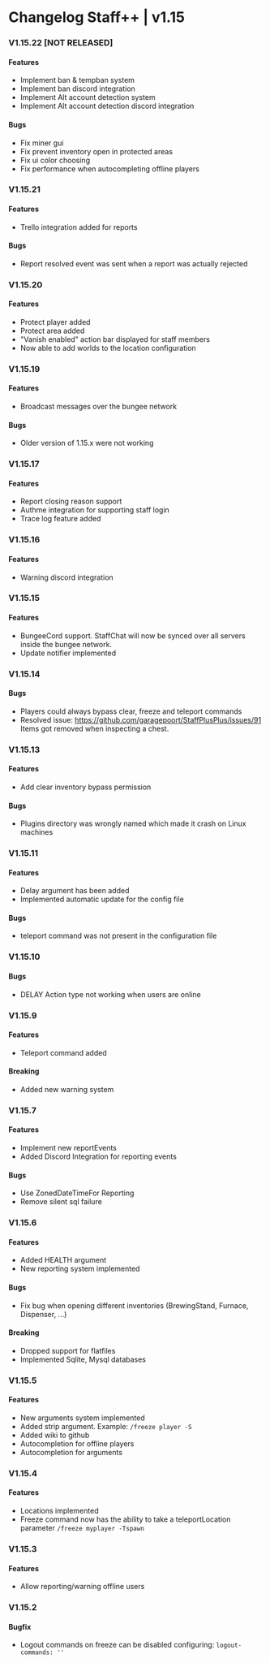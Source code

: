 # Changelog Staff++ | v1.15

### V1.15.22 [NOT RELEASED]
#### Features
- Implement ban & tempban system
- Implement ban discord integration
- Implement Alt account detection system
- Implement Alt account detection discord integration

#### Bugs
- Fix miner gui
- Fix prevent inventory open in protected areas
- Fix ui color choosing
- Fix performance when autocompleting offline players

### V1.15.21
#### Features
- Trello integration added for reports
#### Bugs
- Report resolved event was sent when a report was actually rejected

### V1.15.20
#### Features
- Protect player added
- Protect area added
- "Vanish enabled" action bar displayed for staff members
- Now able to add worlds to the location configuration

### V1.15.19
#### Features
- Broadcast messages over the bungee network
#### Bugs
- Older version of 1.15.x were not working

### V1.15.17
#### Features
- Report closing reason support
- Authme integration for supporting staff login
- Trace log feature added

### V1.15.16
#### Features
- Warning discord integration

### V1.15.15
#### Features
- BungeeCord support. StaffChat will now be synced over all servers inside the bungee network.
- Update notifier implemented

### V1.15.14
#### Bugs
- Players could always bypass clear, freeze and teleport commands
- Resolved issue: https://github.com/garagepoort/StaffPlusPlus/issues/91
Items got removed when inspecting a chest. 

### V1.15.13
#### Features
- Add clear inventory bypass permission

#### Bugs
- Plugins directory was wrongly named which made it crash on Linux machines 

### V1.15.11
#### Features
- Delay argument has been added
- Implemented automatic update for the config file 

#### Bugs
- teleport command was not present in the configuration file

### V1.15.10
#### Bugs
- DELAY Action type not working when users are online

### V1.15.9
#### Features
- Teleport command added

#### Breaking
- Added new warning system

### V1.15.7
#### Features
- Implement new reportEvents
- Added Discord Integration for reporting events

#### Bugs
- Use ZonedDateTimeFor Reporting
- Remove silent sql failure

### V1.15.6
#### Features
- Added HEALTH argument
- New reporting system implemented

#### Bugs
- Fix bug when opening different inventories (BrewingStand, Furnace, Dispenser, ...)

#### Breaking
- Dropped support for flatfiles
- Implemented Sqlite, Mysql databases

### V1.15.5
#### Features
- New arguments system implemented
- Added strip argument. Example: `/freeze player -S`
- Added wiki to github
- Autocompletion for offline players
- Autocompletion for arguments

### V1.15.4
#### Features
- Locations implemented
- Freeze command now has the ability to take a teleportLocation parameter `/freeze myplayer -Tspawn`

### V1.15.3
#### Features
- Allow reporting/warning offline users

### V1.15.2
#### Bugfix
- Logout commands on freeze can be disabled configuring: `logout-commands: ''`
